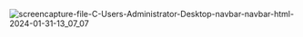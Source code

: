 
![screencapture-file-C-Users-Administrator-Desktop-navbar-navbar-html-2024-01-31-13_07_07](https://github.com/MurtazaTanda/navbar/assets/153167949/d9d5d085-74eb-487c-9146-151d9cb468e8)
